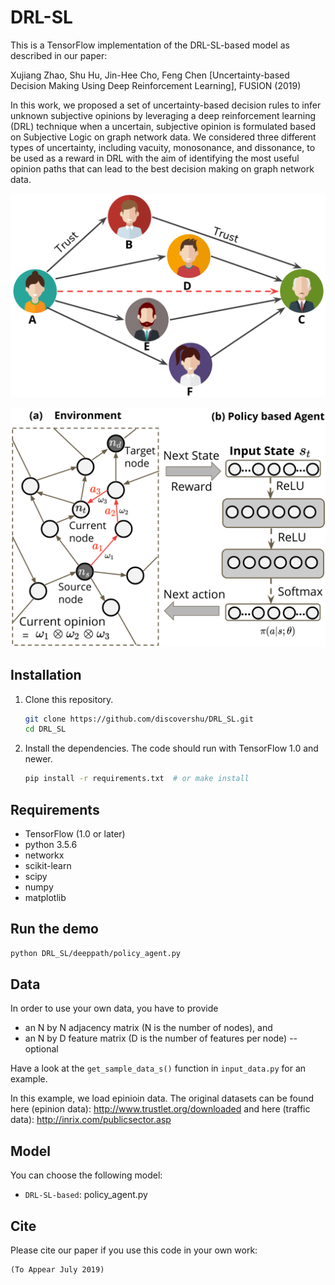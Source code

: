 # DRL-SL

This is a TensorFlow implementation of the DRL-SL-based model as described in our paper:
 
Xujiang Zhao, Shu Hu, Jin-Hee Cho, Feng Chen  [Uncertainty-based Decision Making Using Deep Reinforcement Learning], FUSION (2019)

In this work, we proposed a set of uncertainty-based decision
rules to infer unknown subjective opinions by leveraging
a deep reinforcement learning (DRL) technique when a uncertain,
subjective opinion is formulated based on Subjective
Logic on graph network data. We considered three different
types of uncertainty, including vacuity, monosonance, and
dissonance, to be used as a reward in DRL with the aim of
identifying the most useful opinion paths that can lead to the
best decision making on graph network data.

![DRL-SL](example.png)

![DRL-SL](drl_frame.png)


## Installation

1. Clone this repository.
   ```sh
   git clone https://github.com/discovershu/DRL_SL.git
   cd DRL_SL
   ```

2. Install the dependencies. The code should run with TensorFlow 1.0 and newer.
   ```sh
   pip install -r requirements.txt  # or make install
   ```

## Requirements
* TensorFlow (1.0 or later)
* python 3.5.6
* networkx
* scikit-learn
* scipy
* numpy
* matplotlib

## Run the demo

```bash
python DRL_SL/deeppath/policy_agent.py
```

## Data

In order to use your own data, you have to provide 
* an N by N adjacency matrix (N is the number of nodes), and
* an N by D feature matrix (D is the number of features per node) -- optional

Have a look at the `get_sample_data_s()` function in `input_data.py` for an example.

In this example, we load epinioin data. The original datasets can be found here (epinion data): http://www.trustlet.org/downloaded and here (traffic data): http://inrix.com/publicsector.asp


## Model

You can choose the following model: 
* `DRL-SL-based`: policy_agent.py

## Cite

Please cite our paper if you use this code in your own work:

```
(To Appear July 2019)
```
